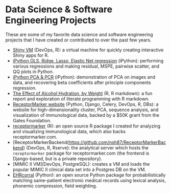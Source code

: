 # Data Science & Software Engineering Projects
These are some of my favorite data science and software engineering projects
that I have created or contributed to over the past few years.

* [Shiny VM](https://github.com/nsh87/shinyVM) (DevOps, R): a virtual machine
  for quickly creating interactive Shiny apps for R.
* [iPython OLS, Ridge, Lasso, Elastic Net regression](ipython_notebooks/Regression.ipynb)
  (iPython): performing various regressions and making residual, MSPE, pairwise
  scatter, and QQ plots in Python.
* [iPython PCA & PCR](ipython_notebooks/PCA_and_PCR.ipynb) (iPython):
  demonstration of PCA on images and data, and recovering beta coefficients
  after principle components regression.
* [The Effect of Alcohol Hydration, by Weight](pdfs/Effect_of_Alcohol_on_Hydration.pdf)
  (R, R markdown): a fun report and exploration of literate programming with R
  markdown.
* [ReceptorMarker website](http://receptormarker.com) (Python, Django, Celery,
  DevOps, R, DBs): a website for high-dimensionality cluster, PCA, sequence
  analysis, and visualization of immunological data, backed by a $50K grant from
  the Gates Foundation.
* [receptormarker](https://github.com/nsh87/receptormarker) (R):
  an open source R package I created for analyzing and visualizing immunological
  data, which also backs receptormarker.com.
* [ReceptorMarkerBackend(https://github.com/nsh87/ReceptorMarkerBackend)
  (DevOps, R, Rserve): the analytical server which hosts the `receptormarker`
  package for receptormarker.com (the frontend is Django-based, but is a private
  repository).
* [MIMIC II VM](DevOps, PostgreSQL): creates a VM and loads the popular MIMIC II
  clinical data set into a Postgres DB on the VM.
* [EHRcorral](https://github.com/nsh87/ehrcorral) (Python): an open source
  Python package for probabilistically matching same-patient electronic medical
  records using lexical analysis, phonemic compression, field weighting.